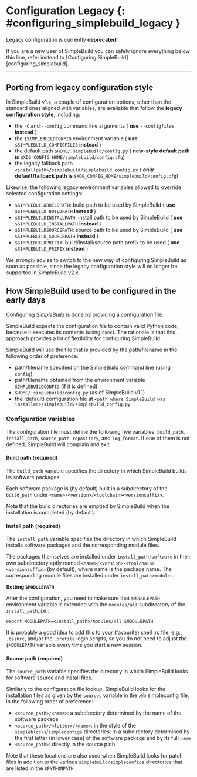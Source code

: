 # Configuration Legacy {: #configuring_simplebuild_legacy }

Legacy configuration is currently **deprecated!**

If you are a new user of SimpleBuild you can safely ignore everything
below this line, refer instead to [Configuring SimpleBuild][configuring_simplebuild].

---

## Porting from legacy configuration style

In SimpleBuild v1.x, a couple of configuration options, other than the
standard ones aligned with variables, are available that follow the
**legacy configuration style**, including:

- the `-C` and `--config` command line arguments ( **use**
    `--configfiles` **instead** )
- the `$SIMPLEBUILDCONFIG` environment variable ( **use**
    `$SIMPLEBUILD_CONFIGFILES` **instead** )
- the default path `$HOME/.simplebuild/config.py` ( **new-style default
    path is** `$XDG_CONFIG_HOME/simplebuild/config.cfg`)
- the legacy fallback path
    `<installpath>/simplebuild/simplebuild_config.py` ( **only
    default/fallback path is** `$XDG_CONFIG_HOME/simplebuild/config.cfg`)

Likewise, the following legacy environment variables allowed to override
selected configuration settings:

- `$SIMPLEBUILDBUILDPATH`: build path to be used by SimpleBuild ( **use**
    `$SIMPLEBUILD_BUILDPATH` **instead** )
- `$SIMPLEBUILDINSTALLPATH`: install path to be used by SimpleBuild (
    **use** `$SIMPLEBUILD_INSTALLPATH` **instead** )
- `$SIMPLEBUILDSOURCEPATH`: source path to be used by SimpleBuild (
    **use** `$SIMPLEBUILD_SOURCEPATH` **instead** )
- `$SIMPLEBUILDPREFIX`: build/install/source path prefix to be used (
    **use** `$SIMPLEBUILD_PREFIX` **instead** )

We *strongly* advise to switch to the new way of configuring SimpleBuild
as soon as possible, since the legacy configuration style will no longer
be supported in SimpleBuild v2.x.

## How SimpleBuild used to be configured in the early days

Configuring *SimpleBuild* is done by providing a configuration
file.

SimpleBuild expects the configuration file to contain valid Python code,
because it executes its contents (using `exec`). The rationale is that
this approach provides a lot of flexibility for configuring SimpleBuild.

SimpleBuild will use the file that is provided by the path/filename in the
following order of preference:

- path/filename specified on the SimpleBuild command line (using
    `--config`),
- path/filename obtained from the environment variable
    `SIMPLEBUILDCONFIG` (if it is defined)
- `$HOME/.simplebuild/config.py` (as of SimpleBuild v1.1)
- the (default) configuration file at
    `<path where SimpleBuild was installed>/simplebuild/simplebuild_config.py`

### Configuration variables

The configuration file must define the following five variables:
`build_path`, `install_path`, `source_path`, `repository`, and
`log_format`. If one of them is not defined, SimpleBuild will complain and
exit.

#### Build path (required)

The `build_path` variable specifies the directory in which SimpleBuild
builds its software packages.

Each software package is (by default) built in a subdirectory of the
`build_path` under `<name>/<version>/<toolchain><versionsuffix>`.

Note that the build directories are emptied by SimpleBuild when the
installation is completed (by default).

#### Install path (required)

The `install_path` variable specifies the directory in which SimpleBuild
installs software packages and the corresponding module files.

The packages themselves are installed under `install_path/software` in
their own subdirectory aptly named
`<name>/<version>-<toolchain><versionsuffix>` (by default), where name
is the package name. The corresponding module files are installed under
`install_path/modules`.

**Setting `$MODULEPATH`**

After the configuration, you need to make sure that `$MODULEPATH`
environment variable is extended with the `modules/all` subdirectory of
the `install_path`, i.e.:

``` shell
export MODULEPATH=<install_path>/modules/all:$MODULEPATH
```

It is probably a good idea to add this to your (favourite) shell .rc
file, e.g., `.bashrc`, and/or the `.profile` login scripts, so you do
not need to adjust the `$MODULEPATH` variable every time you start a new
session.

#### Source path (required)

The `source_path` variable specifies the directory in which SimpleBuild
looks for software source and install files.

Similarly to the configuration file lookup, SimpleBuild looks for the
installation files as given by the `sources` variable in the .eb
simpleconfig file, in the following order of preference:

- `<source_path>/<name>`: a subdirectory determined by the name of the
    software package
- `<source_path>/<letter>/<name>`: in the style of the
    `simpleblocks`/`simpleconfigs` directories: in a subdirectory determined
    by the first letter (in lower case) of the software package and by
    its full `name`
- `<source_path>`: directly in the source path

Note that these locations are also used when SimpleBuild looks for patch
files in addition to the various `simplebuild/simpleconfigs` directories
that are listed in the `$PYTHONPATH`.
